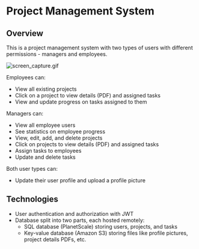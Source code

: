 # Project Management System

## Overview

This is a project management system with two types of users with different permissions - managers and employees.


![screen_capture.gif](./screenshots/project-managment-overview.gif)


Employees can:

- View all existing projects 
- Click on a project to view details (PDF) and assigned tasks
- View and update progress on tasks assigned to them

Managers can: 

- View all employee users
- See statistics on employee progress
- View, edit, add, and delete projects
- Click on projects to view details (PDF) and assigned tasks
- Assign tasks to employees
- Update and delete tasks

Both user types can:

- Update their user profile and upload a profile picture

## Technologies

- User authentication and authorization with JWT
- Database split into two parts, each hosted remotely:
    - SQL database (PlanetScale) storing users, projects, and tasks
    - Key-value database (Amazon S3) storing files like profile pictures, project details PDFs, etc.
